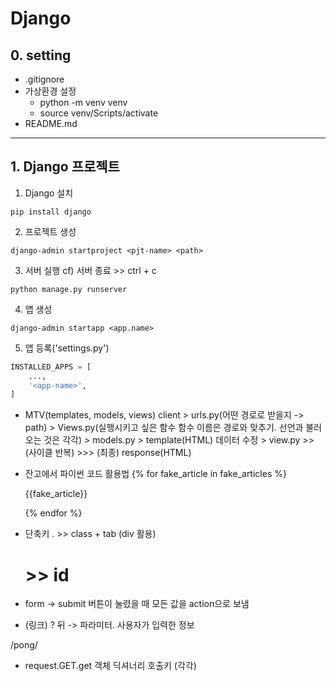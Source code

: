 # Django

## 0. setting
- .gitignore 
- 가상환경 설정
    - python -m venv venv
    - source venv/Scripts/activate
- README.md
---------

## 1. Django  프로젝트

1. Django 설치
```shell
pip install django
```

2. 프로젝트 생성
```shell
django-admin startproject <pjt-name> <path>
```

3. 서버 실행
cf) 서버 종료 >> ctrl + c
```
python manage.py runserver
```

4. 앱 생성
```shell
django-admin startapp <app.name>
```

5. 앱 등록('settings.py')
```python
INSTALLED_APPS = [
    ...,
    '<app-name>',
]
```

- MTV(templates, models, views)
client > urls.py(어떤 경로로 받을지 -> path) > Views.py(실행시키고 싶은 함수 함수 이름은 경로와 맞추기. 선언과 불러오는 것은 각각) > models.py > template(HTML) 데이터 수정 > view.py >> (사이클 반복) >>> (최종) response(HTML)


- 잔고에서 파이썬 코드 활용법
{% for fake_article in fake_articles %}
        <p>{{fake_article}}</p>
    {% endfor %}
    
- 단축키
    . >> class + tab (div 활용)
    # >> id 


- form -> submit 버튼이 눌렸을 때 모든 값을 action으로 보냄 

- (링크) ? 뒤 -> 파라미터. 사용자가 입력한 정보

/pong/

- request.GET.get
  객체  딕셔너리 호출키 (각각)
